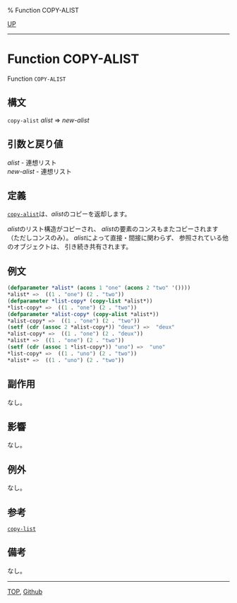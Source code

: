 % Function COPY-ALIST

[UP](14.2.html)  

---

# Function **COPY-ALIST**


Function `COPY-ALIST`


## 構文

`copy-alist` *alist* => *new-alist*


## 引数と戻り値

*alist* - 連想リスト  
*new-alist* - 連想リスト


## 定義

[`copy-alist`](14.2.copy-alist.html)は、*alist*のコピーを返却します。

*alist*のリスト構造がコピーされ、
*alist*の要素のコンスもまたコピーされます
（ただしコンスのみ）。
*alist*によって直接・間接に関わらず、
参照されている他のオブジェクトは、
引き続き共有されます。


## 例文

```lisp
(defparameter *alist* (acons 1 "one" (acons 2 "two" '())))
*alist* =>  ((1 . "one") (2 . "two"))
(defparameter *list-copy* (copy-list *alist*))
*list-copy* =>  ((1 . "one") (2 . "two"))
(defparameter *alist-copy* (copy-alist *alist*))
*alist-copy* =>  ((1 . "one") (2 . "two"))
(setf (cdr (assoc 2 *alist-copy*)) "deux") =>  "deux"
*alist-copy* =>  ((1 . "one") (2 . "deux"))
*alist* =>  ((1 . "one") (2 . "two"))
(setf (cdr (assoc 1 *list-copy*)) "uno") =>  "uno"
*list-copy* =>  ((1 . "uno") (2 . "two"))
*alist* =>  ((1 . "uno") (2 . "two"))
```


## 副作用

なし。


## 影響

なし。


## 例外

なし。


## 参考

[`copy-list`](14.2.copy-list.html)


## 備考

なし。


---
[TOP](index.html),  [Github](https://github.com/nptcl/npt-japanese)

